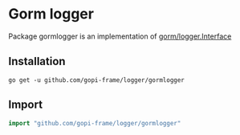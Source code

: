 # Gorm logger

Package gormlogger is an implementation of [gorm/logger.Interface](https://pkg.go.dev/gorm.io/gorm/logger#Interface)

## Installation

```shell
go get -u github.com/gopi-frame/logger/gormlogger
```

## Import

```go
import "github.com/gopi-frame/logger/gormlogger"
```
